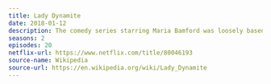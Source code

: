 ```yaml
---
title: Lady Dynamite
date: 2018-01-12
description: The comedy series starring Maria Bamford was loosely based on her life. It received positive reviews. 
seasons: 2
episodes: 20
netflix-url: https://www.netflix.com/title/80046193
source-name: Wikipedia  
source-url: https://en.wikipedia.org/wiki/Lady_Dynamite
---
```


